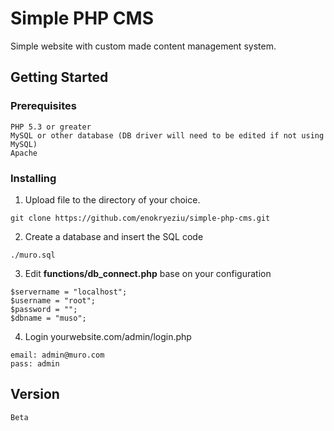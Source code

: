 # Simple PHP CMS

Simple website with custom made content management system.

## Getting Started

### Prerequisites

```
PHP 5.3 or greater
MySQL or other database (DB driver will need to be edited if not using MySQL)
Apache 
```

### Installing

1. Upload file to the directory of your choice.

```
git clone https://github.com/enokryeziu/simple-php-cms.git
```

2. Create a database and insert the SQL code

```
./muro.sql
```

3. Edit **functions/db_connect.php** base on your configuration

```
$servername = "localhost";  
$username = "root";
$password = "";
$dbname = "muso";

```
4. Login yourwebsite.com/admin/login.php

```
email: admin@muro.com
pass: admin
```

## Version
```
Beta
```
